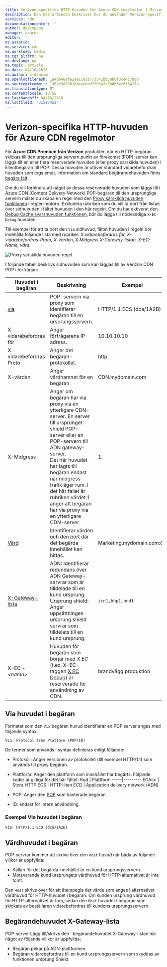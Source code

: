 ```yaml
---
title: Verizon-specifika HTTP-huvuden för Azure CDN regelmotor | Microsoft Docs
description: Den här artikeln beskriver hur du använder Verizon-specifika HTTP-huvuden med Azure CDN regelmotor.
services: cdn
documentationcenter: ''
author: dksimpson
manager: akucer
editor: ''
ms.assetid: ''
ms.service: cdn
ms.workload: media
ms.tgt_pltfrm: na
ms.devlang: na
ms.topic: article
ms.date: 04/16/2018
ms.author: v-deasim
ms.openlocfilehash: 1a4bb48efe2a91c85b773341bb38b0f3ce4c7d9b
ms.sourcegitcommit: 1362e3d6961bdeaebed7fb342c7b0b34f6f6417a
ms.translationtype: MT
ms.contentlocale: sv-SE
ms.lasthandoff: 04/18/2018
ms.locfileid: "31517452"
---
```

# <a name="verizon-specific-http-headers-for-azure-cdn-rules-engine"></a>Verizon-specifika HTTP-huvuden för Azure CDN regelmotor

För **Azure CDN Premium från Verizon** produkter, när en HTTP-begäran skickas till den ursprungliga servern punkt av förekomst (POP)-server kan lägga till en eller flera reserverade huvuden (eller proxy särskilda huvuden) i klientbegäran till POP. Dessa huvuden är utöver standard vidarebefordran huvuden som togs emot. Information om standard begärandehuvuden finns [begära fält](https://en.wikipedia.org/wiki/List_of_HTTP_header_fields#Request_fields).

Om du vill förhindra att något av dessa reserverade huvuden som läggs till i Azure CDN (Content Delivery Network) POP-begäran till den ursprungliga servern måste du skapa en regel med den [Proxy särskilda huvuden funktionen](cdn-rules-engine-reference-features.md#proxy-special-headers) i regler-motorn. Exkludera rubriken som du vill ta bort från listan över sidhuvuden i fältet huvuden i den här regeln. Om du har aktiverat den [Debug Cache svarshuvuden funktionen](cdn-rules-engine-reference-features.md#debug-cache-response-headers), bör du lägga till nödvändiga `X-EC-Debug` huvuden. 

Till exempel för att ta bort den `Via` sidhuvud, fältet huvuden i regeln bör innehålla följande lista med rubriker: *X vidarebefordras för, X-vidarebefordras-Proto, X-värden, X Midgress X-Gateway-listan, X-EC-Name, värd*. 

![Proxy särskilda huvuden regel](./media/cdn-http-headers/cdn-proxy-special-header-rule.png)

I följande tabell beskrivs sidhuvuden som kan läggas till av Verizon CDN POP i förfrågan:

Huvudet i begäran | Beskrivning | Exempel
---------------|-------------|--------
[via](#via-request-header) | POP-servern via proxy som identifierar begäran till en ursprungsservern. | HTTP/1.1 ECS (dca/1A2B)
X vidarebefordras för | Anger förfrågarens IP-adress.| 10.10.10.10
X vidarebefordras Proto | Anger det begäran-protokollet. | http
X-värden | Anger värdnamnet för en begäran. | CDN.mydomain.com
X-Midgress | Anger om begäran har via proxy via en ytterligare CDN-server. En server till ursprunget shield POP-server eller en POP-servern till ADN gateway-server. <br />Det här huvudet har lagts till begäran endast när midgress trafik äger rum. I det här fallet är rubriken värdet 1 anger att begäran har via proxy via en ytterligare CDN-server.| 1
[Värd](#host-request-header) | Identifierar värden och den port där det begärda innehållet kan hittas. | Marketing.mydomain.com:80
[X-Gateway-lista](#x-gateway-list-request-header) | ADN: Identifierar redundans över ADN Gateway-servrar som är tilldelade till en kund ursprung. <br />Ursprung shield: Anger uppsättningen ursprung shield servrar som tilldelats till en kund ursprung. | `icn1,hhp1,hnd1`
X-EC -_&lt;namn&gt;_ | Huvuden för begäran som börjar med *X EC* (t.ex, X-EC-taggen [X EC Debug](cdn-http-debug-headers.md)) är reserverade för användning av CDN.| brandvägg produktion

## <a name="via-request-header"></a>Via huvudet i begäran
Formatet som den `Via` begäran huvud identifierar en POP server anges med följande syntax:

`Via: Protocol from Platform (POP/ID)` 

De termer som används i syntax definieras enligt följande:
- Protokoll: Anger versionen av protokollet (till exempel HTTP/1.1) som används till proxy begäran. 

- Plattform: Anger den plattform som innehållet har begärts. Följande koder är giltiga för det här fältet: 
    Kod | Plattform
    -----|---------
    ECAcc | Stora HTTP
    ECS   | HTTP-liten
    ECD   | Application delivery network (ADN)

- POP: Anger den [POP](cdn-pop-abbreviations.md) som hanterade begäran. 

- ID: endast för intern användning.

### <a name="example-via-request-header"></a>Exempel Via huvudet i begäran

`Via: HTTP/1.1 ECD (dca/1A2B)`

## <a name="host-request-header"></a>Värdhuvudet i begäran
POP-servrar kommer att skriva över den `Host` huvud när båda av följande villkor är uppfyllda:
- Källan för det begärda innehållet är en kund ursprungsservern.
- Motsvarande kund ursprungets värdhuvud för HTTP-alternativet är inte tomt.

Den `Host` skrivs över för att återspegla det värde som anges i alternativet värdhuvud för HTTP-huvudet i begäran.
Om kunden ursprung värdhuvud för HTTP-alternativet är tom, sedan den `Host` huvudet i begäran som skickats av beställaren vidarebefordras till kundens ursprungsservern.

## <a name="x-gateway-list-request-header"></a>Begärandehuvudet X-Gateway-lista
POP-server Lägg till/skrivs den ' begärandehuvudet X-Gateway-listan när något av följande villkor är uppfyllda:
- Begäran pekar på ADN-plattformen.
- Begäran vidarebefordras till en kund ursprungsservern som skyddas av funktionen ursprung Shield.

